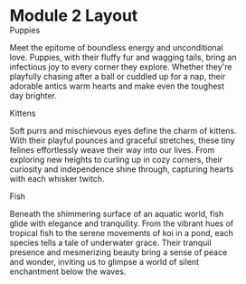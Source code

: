 <!DOCTYPE html>
<html lang="en">
<head>
<meta charset="UTF-8">
<meta name="viewport" content="width=device-width, initial-scale=1.0">
<title>Module 2 Layout</title>
<link rel="stylesheet" href="css/style.css">
<style>
/* Base styles */
* {
  box-sizing: border-box;
  margin: 0;
  padding: 0;
}

body {
  font-family: Arial, sans-serif;
  background-color: #f0f0f0;
  padding: 20px;
}

h1 {
  margin-bottom: 20px;
  text-align: center;
}

.row {
  display: flex;
  flex-wrap: wrap;
  margin: 0 -15px;
}

.col-lg-4 {
  flex: 0 0 auto;
  width: 33.33%;
  padding: 0 15px;
}

.col-md-6 {
  flex: 0 0 auto;
  width: 50%;
  padding: 0 15px;
}

.col-md-12 {
  flex: 0 0 auto;
  width: 100%;
  padding: 0 15px;
}

.section {
  border: 1px solid #000;
  background-color: #A999EB;
  padding: 15px;
  margin-bottom: 30px;
  position: relative;
}

.section-title {
  position: absolute;
  top: 0;
  right: 0;
  background-color: #D35E7F;
  padding: 5px 10px;
  color: #fff;
  font-size: 75%;
}

p {
  margin-top: 25px;
}

/* Media Queries */
@media (max-width: 992px) {
  .col-lg-4 {
    width: 50%;
  }
}

@media (min-width: 768) and (max-width: 991px) {
  .col-lg-4, .col-md-6, .col-md-12 {
    width: 100%;
  }
}
</style>
</head>
<body>
<h1>Module 2 Layout</h1>

<div class="row">
  <div class="col-lg-4 col-md-6">
    <div class="section">
      <div class="section-title">Puppies</div>
      <p>Meet the epitome of boundless energy and unconditional love. Puppies, with their fluffy fur and wagging tails, bring an infectious joy to every corner they explore. Whether they're playfully chasing after a ball or cuddled up for a nap, their adorable antics warm hearts and make even the toughest day brighter.</p>
    </div>
  </div>
  <div class="col-lg-4 col-md-6">
    <div class="section">
      <div class="section-title">Kittens</div>
      <p>Soft purrs and mischievous eyes define the charm of kittens. With their playful pounces and graceful stretches, these tiny felines effortlessly weave their way into our lives. From exploring new heights to curling up in cozy corners, their curiosity and independence shine through, capturing hearts with each whisker twitch.</p>
    </div>
  </div>
  <div class="col-lg-4 col-md-12">
    <div class="section">
      <div class="section-title">Fish</div>
      <p>Beneath the shimmering surface of an aquatic world, fish glide with elegance and tranquility. From the vibrant hues of tropical fish to the serene movements of koi in a pond, each species tells a tale of underwater grace. Their tranquil presence and mesmerizing beauty bring a sense of peace and wonder, inviting us to glimpse a world of silent enchantment below the waves.</p>
    </div>
  </div>
</div>

</body>
</html>

